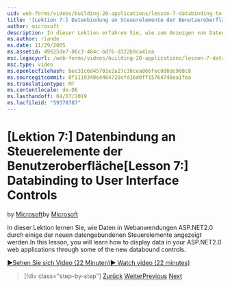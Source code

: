 ```yaml
---
uid: web-forms/videos/building-20-applications/lesson-7-databinding-to-user-interface-controls
title: '[Lektion 7:] Datenbindung an Steuerelemente der Benutzeroberfläche | Microsoft-Dokumentation'
author: microsoft
description: In dieser Lektion erfahren Sie, wie zum Anzeigen von Daten in Ihren ASP.NET-,&#160;web 2.0-Anwendungen über einige der neuen datengebundenen Steuerelemente.
ms.author: riande
ms.date: 11/29/2005
ms.assetid: 49625de7-06c3-484c-bd76-d322b9ca41ea
msc.legacyurl: /web-forms/videos/building-20-applications/lesson-7-databinding-to-user-interface-controls
msc.type: video
ms.openlocfilehash: bec31c6d45701e2a27c38cea066fec0d0dc908c8
ms.sourcegitcommit: 0f1119340e4464720cfd16d0ff15764746ea1fea
ms.translationtype: MT
ms.contentlocale: de-DE
ms.lasthandoff: 04/17/2019
ms.locfileid: "59378787"
---
```

# <a name="lesson-7-databinding-to-user-interface-controls"></a><span data-ttu-id="2cbd7-103">[Lektion 7:] Datenbindung an Steuerelemente der Benutzeroberfläche</span><span class="sxs-lookup"><span data-stu-id="2cbd7-103">[Lesson 7:] Databinding to User Interface Controls</span></span>

<span data-ttu-id="2cbd7-104">by [Microsoft](https://github.com/microsoft)</span><span class="sxs-lookup"><span data-stu-id="2cbd7-104">by [Microsoft](https://github.com/microsoft)</span></span>

<span data-ttu-id="2cbd7-105">In dieser Lektion lernen Sie, wie Daten in Webanwendungen ASP.NET2.0 durch einige der neuen datengebundenen Steuerelemente angezeigt werden.</span><span class="sxs-lookup"><span data-stu-id="2cbd7-105">In this lesson, you will learn how to display data in your ASP.NET2.0 web applications through some of the new databound controls.</span></span>

[<span data-ttu-id="2cbd7-106">&#9654;Sehen Sie sich Video (22 Minuten)</span><span class="sxs-lookup"><span data-stu-id="2cbd7-106">&#9654; Watch video (22 minutes)</span></span>](https://channel9.msdn.com/Blogs/ASP-NET-Site-Videos/lesson-7-databinding-to-user-interface-controls)

> [!div class="step-by-step"]
> <span data-ttu-id="2cbd7-107">[Zurück](lesson-6-working-with-stylesheets-and-master-pages.md)
> [Weiter](lesson-8-working-with-the-gridview-and-formview.md)</span><span class="sxs-lookup"><span data-stu-id="2cbd7-107">[Previous](lesson-6-working-with-stylesheets-and-master-pages.md)
[Next](lesson-8-working-with-the-gridview-and-formview.md)</span></span>
